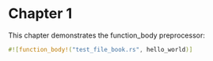 # Chapter 1

This chapter demonstrates the function_body preprocessor:

```rust
#![function_body!("test_file_book.rs", hello_world)]
```